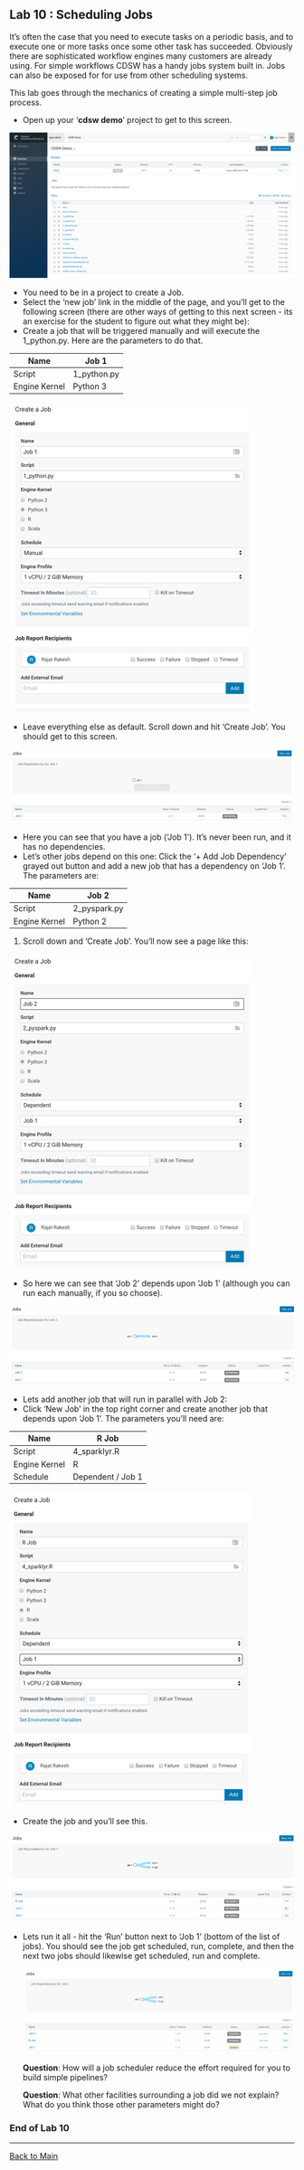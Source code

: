 

## Lab 10 : Scheduling Jobs

It’s often the case that you need to execute tasks on a periodic basis, and to execute one or more tasks once some other task has succeeded. Obviously there are sophisticated workflow engines many customers are already using. For simple workflows CDSW has a handy jobs system built in.  Jobs can also be exposed for for use from other scheduling systems.

 

This lab goes through the mechanics of creating a simple multi-step job process. 

- Open up your ‘**cdsw demo**’ project to get to this screen.

![CDSW Jobs](../images/cdsw-10-a.jpg)

- You need to be in a project to create a Job.
- Select the ‘new job’ link in the middle of the page, and you’ll get to the following screen (there are other ways of getting to this next screen - its an exercise for the student to figure out what they might be):
- Create  a job that will be triggered manually and will execute the 1_python.py. Here are the parameters to do that.

| Name          | Job 1       |
| ------------- | ----------- |
| Script        | 1_python.py |
| Engine Kernel | Python 3    |

![CDSW New Job](../images/cdsw-10-b.jpg)

- Leave everything else as default. Scroll down and hit ‘Create Job’. You should get to this screen.

![CDSW Job Dependancy](../images/cdsw-10-c.jpg)

- Here you can see that you have a job (‘Job 1’). It’s never been run, and it has no dependencies.
- Let’s other jobs depend on this one: Click the ‘+ Add Job Dependency’ grayed out button and add a new job that has a dependency on ‘Job 1’. The parameters are:

| Name          | Job 2        |
| ------------- | ------------ |
| Script        | 2_pyspark.py |
| Engine Kernel | Python 2     |

1. Scroll down and ‘Create Job’. You’ll now see a page like this:

![CDSW Job Dependancy](../images/cdsw-10-d.jpg)

- So here we can see that ‘Job 2’ depends upon ‘Job 1’ (although you can run each manually, if you so choose). 

![CDSW Job Setup](../images/cdsw-10-e.jpg)

- Lets add another job that will run in parallel with Job 2:
- Click ‘New Job’ in the top right corner and create another job that depends upon ‘Job 1’. The parameters you’ll need are:

| Name          | R Job             |
| ------------- | ----------------- |
| Script        | 4_sparklyr.R      |
| Engine Kernel | R                 |
| Schedule      | Dependent / Job 1 |

![Dependant Job R](../images/cdsw-10-f.jpg)

- Create the job and you’ll see this.

![Final Job](../images/cdsw-10-g.jpg)

- Lets run it all - hit the ‘Run’ button next to ‘Job 1’ (bottom of the list of jobs). You should see the job get scheduled, run, complete, and then the next two jobs should likewise get scheduled, run and complete.

  ![Final Job Run](../images/cdsw-10-h.jpg)

  **Question**: How will a job scheduler reduce the effort required for you to build simple pipelines? 

  **Question**: What other facilities surrounding a job did we not explain? What do you think those other parameters might do?  

### End of Lab 10

------

[Back to Main](https://github.com/rajatrakesh/cdswlabs)